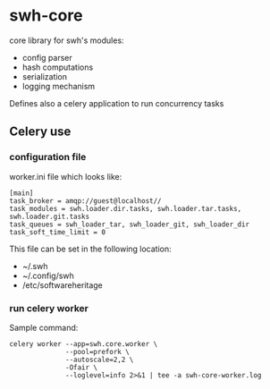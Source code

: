 swh-core
========

core library for swh's modules:
- config parser
- hash computations
- serialization
- logging mechanism

Defines also a celery application to run concurrency tasks

Celery use
----------

### configuration file

worker.ini file which looks like:

    [main]
    task_broker = amqp://guest@localhost//
    task_modules = swh.loader.dir.tasks, swh.loader.tar.tasks, swh.loader.git.tasks
    task_queues = swh_loader_tar, swh_loader_git, swh_loader_dir
    task_soft_time_limit = 0

This file can be set in the following location:
- ~/.swh
- ~/.config/swh
- /etc/softwareheritage


### run celery worker

Sample command:

    celery worker --app=swh.core.worker \
                  --pool=prefork \
                  --autoscale=2,2 \
                  -Ofair \
                  --loglevel=info 2>&1 | tee -a swh-core-worker.log
